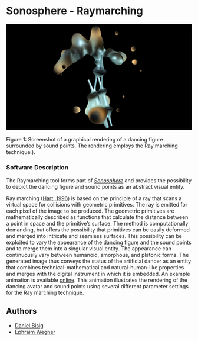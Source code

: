 # Sonosphere - Raymarching

![Raymarching_Screenshot](data/media/Raymarching.JPG)

Figure 1: Screenshot of a graphical rendering of a dancing figure surrounded by sound points. The rendering employs the Ray marching technique.).

### Software Description

The Raymarching tool forms part of [*Sonosphere*](https://github.com/ewgnr/Sonosphere/tree/main) and provides the possibility to depict the dancing figure and sound points as an abstract visual entity. 

Ray marching ([Hart, 1996](https://link.springer.com/content/pdf/10.1007/s003710050084.pdf)) is based on the principle of a ray that scans a virtual space for collisions with geometric primitives. The ray is emitted for each pixel of the image to be produced. The geometric primitives are mathematically described as functions that calculate the distance between a point in space and the primitive’s surface. The method is computationally demanding, but offers the possibility that primitives can be easily deformed and merged into intricate and seamless surfaces. This possibility can be exploited to vary the appearance of the dancing figure and the sound points and to merge them into a singular visual entity. The appearance can continuously vary between humanoid, amorphous, and platonic forms. The generated image thus conveys the status of the artificial dancer as an entity that combines technical-mathematical and natural-human-like properties and merges with the digital instrument in which it is embedded. An example animation is available [online](https://vimeo.com/1056474449). This animation illustrates the rendering of the dancing avatar and sound points using several different parameter settings for the Ray marching technique.

## Authors
* <a href="https://github.com/bisnad">Daniel Bisig</a>
* <a href="https://github.com/ewgnr">Ephraim Wegner</a>
